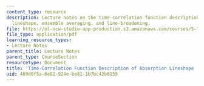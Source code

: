 ```yaml
---
content_type: resource
description: Lecture notes on the time-correlation function description of absorption
  lineshape, ensemble averaging, and line-broadening.
file: https://ol-ocw-studio-app-production.s3.amazonaws.com/courses/5-74-introductory-quantum-mechanics-ii-spring-2009/469d0f5a6e82924ebe811b7bc42b6159_MIT5_74s09_lec06.pdf
file_type: application/pdf
learning_resource_types:
- Lecture Notes
parent_title: Lecture Notes
parent_type: CourseSection
resourcetype: Document
title: 'Time-Correlation Function Description of Absorption Lineshape '
uid: 469d0f5a-6e82-924e-be81-1b7bc42b6159
---
```

